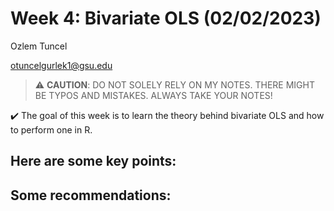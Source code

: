 
# Week 4: Bivariate OLS (02/02/2023)
Ozlem Tuncel 

otuncelgurlek1@gsu.edu

> ⚠️ **CAUTION**: DO NOT SOLELY RELY ON MY NOTES. THERE MIGHT BE TYPOS AND MISTAKES. ALWAYS TAKE YOUR NOTES!

✔️ The goal of this week is to learn the theory behind bivariate OLS and how to perform one in R. 

## Here are some key points:

## Some recommendations: 

